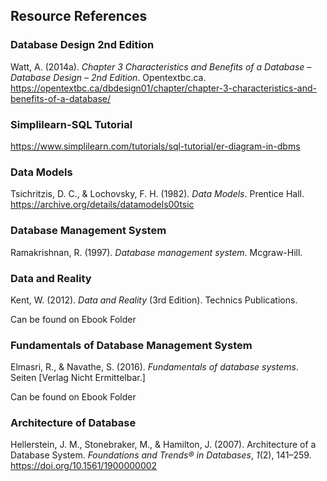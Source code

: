 
## Resource References

### Database Design 2nd Edition
Watt, A. (2014a). _Chapter 3 Characteristics and Benefits of a Database – Database Design – 2nd Edition_. Opentextbc.ca. https://opentextbc.ca/dbdesign01/chapter/chapter-3-characteristics-and-benefits-of-a-database/

### Simplilearn-SQL Tutorial
https://www.simplilearn.com/tutorials/sql-tutorial/er-diagram-in-dbms

### Data Models
Tsichritzis, D. C., & Lochovsky, F. H. (1982). _Data Models_. Prentice Hall.
https://archive.org/details/datamodels00tsic

### Database Management System
Ramakrishnan, R. (1997). _Database management system_. Mcgraw-Hill.

### Data and Reality
Kent, W. (2012). _Data and Reality_ (3rd Edition). Technics Publications.

Can be found on Ebook Folder

### Fundamentals of Database Management System
Elmasri, R., & Navathe, S. (2016). _Fundamentals of database systems_. Seiten [Verlag Nicht Ermittelbar.]

Can be found on Ebook Folder

### Architecture of Database
Hellerstein, J. M., Stonebraker, M., & Hamilton, J. (2007). Architecture of a Database System. _Foundations and Trends® in Databases_, _1_(2), 141–259. https://doi.org/10.1561/1900000002


